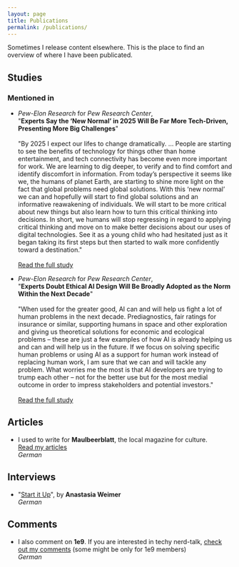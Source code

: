 ```yaml
---
layout: page
title: Publications
permalink: /publications/
---
```


Sometimes I release content elsewhere. This is the place to find an overview of where I have been publicated.

## Studies
### Mentioned in
* *Pew-Elon Research* for *Pew Research Center*,<br>
"**Experts Say the ‘New Normal’ in 2025 Will Be Far More Tech-Driven, Presenting More Big Challenges**"<br><br>
"By 2025 I expect our lifes to change dramatically. … People are starting to see the benefits of technology for things other than home entertainment, and tech connectivity has become even more important for work. We are learning to dig deeper, to verify and to find comfort and identify discomfort in information. From today’s perspective it seems like we, the humans of planet Earth, are starting to shine more light on the fact that global problems need global solutions. With this ‘new normal’ we can and hopefully will start to find global solutions and an informative reawakening of individuals. We will start to be more critical about new things but also learn how to turn this critical thinking into decisions. In short, we humans will stop regressing in regard to applying critical thinking and move on to make better decisions about our uses of digital technologies. See it as a young child who had hesitated just as it began taking its first steps but then started to walk more confidently toward a destination."<br><br>
<a href="https://www.pewresearch.org/internet/2021/02/18/experts-say-the-new-normal-in-2025-will-be-far-more-tech-driven-presenting-more-big-challenges/" target="_blank">Read the full study</a>

* *Pew-Elon Research* for *Pew Research Center*,<br>
"**Experts Doubt Ethical AI Design Will Be Broadly Adopted as the Norm Within the Next Decade**"<br><br>
"When used for the greater good, AI can and will help us fight a lot of human problems in the next decade. Prediagnostics, fair ratings for insurance or similar, supporting humans in space and other exploration and giving us theoretical solutions for economic and ecological problems – these are just a few examples of how AI is already helping us and can and will help us in the future. If we focus on solving specific human problems or using AI as a support for human work instead of replacing human work, I am sure that we can and will tackle any problem. What worries me the most is that AI developers are trying to trump each other – not for the better use but for the most medial outcome in order to impress stakeholders and potential investors."<br><br>
<a href="https://www.pewresearch.org/internet/2021/06/16/experts-doubt-ethical-ai-design-will-be-broadly-adopted-as-the-norm-within-the-next-decade/" target="_blank">Read the full study</a>

## Articles
* I used to write for **Maulbeerblatt**, the local magazine for culture.<br>
<a target="_blank" href="https://maulbeerblatt.com/author/marvinborisch/">Read my articles</a><br>
*German*

## Interviews
* "<a href="https://www.weimer-anastasia.com/post/start-it-up" target="_blank">Start it Up</a>", by **Anastasia Weimer**<br>
*German*

## Comments
* I also comment on **1e9**. If you are interested in techy nerd-talk, <a targer="_blank" href="https://1e9.community/u/marvinpoo/activity/replies">check out my comments</a> (some might be only for 1e9 members)<br>
*German*